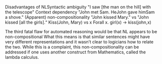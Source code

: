 Disadvantages of NLSyntactic ambiguity
"I saw [the man on the hill] with the telescope"
Context dependency
"John met Sam.  HeJohn gave himSam a shove."
(Apparent) non-compositionality
"John kissed Mary." vs "John kissed [all the girls].“
Kiss(John, Mary) vs  x Forall x. girl(x) →  kiss(john,x)

The third fatal flaw for automated reasoning would be that NL appears to be non-compositional
What this means is that similar sentences might have very different representations and it wasn’t clear to logicians how to relate the two.
While this is a complaint, this non-compositionality can be addressed if one uses another construct from 
Mathematics, called the lambda calculus.